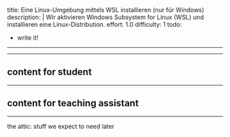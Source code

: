 title: Eine Linux-Umgebung mittels WSL installieren (nur für Windows)
description: |
  Wir aktivieren Windows Subsystem for Linux (WSL) und
  installieren eine Linux-Distribution.
effort: 1.0
difficulty: 1
todo: 
  - write it!
---
---
content for student
---
---
content for teaching assistant
---
---
the attic: stuff we expect to need later
